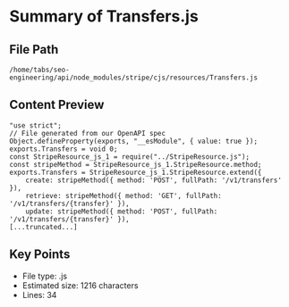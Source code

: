 # Summary of Transfers.js
  
## File Path
`/home/tabs/seo-engineering/api/node_modules/stripe/cjs/resources/Transfers.js`

## Content Preview
```
"use strict";
// File generated from our OpenAPI spec
Object.defineProperty(exports, "__esModule", { value: true });
exports.Transfers = void 0;
const StripeResource_js_1 = require("../StripeResource.js");
const stripeMethod = StripeResource_js_1.StripeResource.method;
exports.Transfers = StripeResource_js_1.StripeResource.extend({
    create: stripeMethod({ method: 'POST', fullPath: '/v1/transfers' }),
    retrieve: stripeMethod({ method: 'GET', fullPath: '/v1/transfers/{transfer}' }),
    update: stripeMethod({ method: 'POST', fullPath: '/v1/transfers/{transfer}' }),
[...truncated...]
```

## Key Points
- File type: .js
- Estimated size: 1216 characters
- Lines: 34
